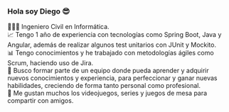 ### Hola soy Diego 😎

👨🏽‍🎓 Ingeniero Civil en Informática.<br>
📈 Tengo 1 año de experiencia con tecnologías como Spring Boot, Java y Angular, además de realizar algunos test unitarios con JUnit y Mockito. <br>
📊 Tengo conocimientos y he trabajado con metodologías ágiles como Scrum, haciendo uso de Jira. <br>
🔎 Busco formar parte de un equipo donde pueda aprender y adquirir nuevos conocimientos y experiencia, para perfeccionar y ganar nuevas habilidades, creciendo de forma tanto personal como profesional. <br>
🎲 Me gustan muchos los videojuegos, series y juegos de mesa para compartir con amigos. <br>

<a href="https://www.linkedin.com/in/dorregopantoja/"><img src="https://cdn-icons-png.flaticon.com/256/174/174857.png" alt=""></a>

<!--
**dorregop/dorregop** is a ✨ _special_ ✨ repository because its `README.md` (this file) appears on your GitHub profile.

Here are some ideas to get you started:

- 🔭 I’m currently working on ...
- 🌱 I’m currently learning ...
- 👯 I’m looking to collaborate on ...
- 🤔 I’m looking for help with ...
- 💬 Ask me about ...
- 📫 How to reach me: ...
- 😄 Pronouns: ...
- ⚡ Fun fact: ...
-->
